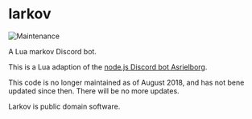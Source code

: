 # larkov
![Maintenance](https://img.shields.io/maintenance/no/2018)

A Lua markov Discord bot.

This is a Lua adaption of the [node.js Discord bot Asrielborg](https://github.com/doakaloid/asrielborg).

This code is no longer maintained as of August 2018, and has not bene updated since then. There will be no more updates.

Larkov is public domain software.
